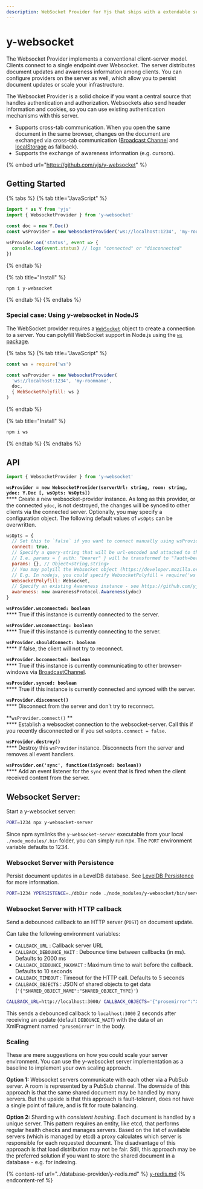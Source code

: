 ```yaml
---
description: WebSocket Provider for Yjs that ships with a extendable server implementation
---
```


# y-websocket

The Websocket Provider implements a conventional client-server model. Clients connect to a single endpoint over Websocket. The server distributes document updates and awareness information among clients. You can configure providers on the server as well, which allow you to persist document updates or scale your infrastructure.

The Websocket Provider is a solid choice if you want a central source that handles authentication and authorization. Websockets also send header information and cookies, so you can use existing authentication mechanisms with this server.

* Supports cross-tab communication. When you open the same document in the same browser, changes on the document are exchanged via cross-tab communication ([Broadcast Channel](https://developer.mozilla.org/en-US/docs/Web/API/Broadcast\_Channel\_API) and [localStorage](https://developer.mozilla.org/en-US/docs/Web/API/Window/localStorage) as fallback).
* Supports the exchange of awareness information (e.g. cursors).

{% embed url="https://github.com/yjs/y-websocket" %}

## Getting Started

{% tabs %}
{% tab title="JavaScript" %}
```javascript
import * as Y from 'yjs'
import { WebsocketProvider } from 'y-websocket'

const doc = new Y.Doc()
const wsProvider = new WebsocketProvider('ws://localhost:1234', 'my-roomname', doc)

wsProvider.on('status', event => {
  console.log(event.status) // logs "connected" or "disconnected"
})
```
{% endtab %}

{% tab title="Install" %}
```
npm i y-websocket
```
{% endtab %}
{% endtabs %}

### Special case: Using y-websocket in NodeJS

The WebSocket provider requires a [`WebSocket`](https://developer.mozilla.org/en-US/docs/Web/API/WebSocket) object to create a connection to a server. You can polyfill WebSocket support in Node.js using the [`ws` package](https://www.npmjs.com/package/ws).

{% tabs %}
{% tab title="JavaScript" %}
```javascript
const ws = require('ws')

const wsProvider = new WebsocketProvider(
  'ws://localhost:1234', 'my-roomname',
  doc,
  { WebSocketPolyfill: ws }
)
```
{% endtab %}

{% tab title="Install" %}
```bash
npm i ws
```
{% endtab %}
{% endtabs %}

## API

```javascript
import { WebsocketProvider } from 'y-websocket'
```

**`wsProvider = new WebsocketProvider(serverUrl: string, room: string, ydoc: Y.Doc [, wsOpts: WsOpts])`**\
****    Create a new websocket-provider instance. As long as this provider, or the connected `ydoc`, is not destroyed, the changes will be synced to other clients via the connected server. Optionally, you may specify a configuration object. The following default values of `wsOpts` can be overwritten.&#x20;

```javascript
wsOpts = {
  // Set this to `false` if you want to connect manually using wsProvider.connect()
  connect: true,
  // Specify a query-string that will be url-encoded and attached to the `serverUrl`
  // I.e. params = { auth: "bearer" } will be transformed to "?auth=bearer"
  params: {}, // Object<string,string>
  // You may polyill the Websocket object (https://developer.mozilla.org/en-US/docs/Web/API/WebSocket).
  // E.g. In nodejs, you could specify WebsocketPolyfill = require('ws')
  WebsocketPolyfill: Websocket,
  // Specify an existing Awareness instance - see https://github.com/yjs/y-protocols
  awareness: new awarenessProtocol.Awareness(ydoc)
}
```

**`wsProvider.wsconnected: boolean`**\
****    True if this instance is currently connected to the server.

**`wsProvider.wsconnecting: boolean`**\
****    True if this instance is currently connecting to the server.

**`wsProvider.shouldConnect: boolean`**\
****    If false, the client will not try to reconnect. &#x20;

**`wsProvider.bcconnected: boolean`**\
****    True if this instance is currently communicating to other browser-windows via [BroadcastChannel](https://developer.mozilla.org/en-US/docs/Web/API/BroadcastChannel).

**`wsProvider.synced: boolean`**\
****    True if this instance is currently connected and synced with the server.

**`wsProvider.disconnect()`**\
****    Disconnect from the server and don't try to reconnect.

**`wsProvider.connect()` **\
****    Establish a websocket connection to the websocket-server. Call this if you recently disconnected or if you set `wsOpts.connect = false`.

**`wsProvider.destroy()`**\
****    Destroy this `wsProvider` instance. Disconnects from the server and removes all event handlers.

**`wsProvider.on('sync', function(isSynced: boolean))`**\
****    Add an event listener for the `sync` event that is fired when the client received content from the server.

## Websocket Server:

Start a y-websocket server:

```bash
PORT=1234 npx y-websocket-server
```

Since npm symlinks the `y-websocket-server` executable from your local `./node_modules/.bin` folder, you can simply run npx. The `PORT` environment variable defaults to 1234.

### Websocket Server with Persistence

Persist document updates in a LevelDB database. See [LevelDB Persistence](../database-provider/y-leveldb.md) for more information.

```bash
PORT=1234 YPERSISTENCE=./dbDir node ./node_modules/y-websocket/bin/server.js
```

### Websocket Server with HTTP callback

Send a debounced callback to an HTTP server (`POST`) on document update.

Can take the following environment variables:

* `CALLBACK_URL` : Callback server URL
* `CALLBACK_DEBOUNCE_WAIT` : Debounce time between callbacks (in ms). Defaults to 2000 ms&#x20;
* `CALLBACK_DEBOUNCE_MAXWAIT` : Maximum time to wait before the callback. Defaults to 10 seconds
* `CALLBACK_TIMEOUT` : Timeout for the HTTP call. Defaults to 5 seconds
* `CALLBACK_OBJECTS` : JSON of shared objects to get data (`'{"SHARED_OBJECT_NAME":"SHARED_OBJECT_TYPE}'`)

```bash
CALLBACK_URL=http://localhost:3000/ CALLBACK_OBJECTS='{"prosemirror":"XmlFragment"}' npm start
```

This sends a debounced callback to `localhost:3000` 2 seconds after receiving an update (default `DEBOUNCE_WAIT`) with the data of an XmlFragment named `"prosemirror"` in the body.

### Scaling

These are mere suggestions on how you could scale your server environment. You can use the y-websocket server implementation as a baseline to implement your own scaling approach.

**Option 1:** Websocket servers communicate with each other via a PubSub server. A room is represented by a PubSub channel. The downside of this approach is that the same shared document may be handled by many servers. But the upside is that this approach is fault-tolerant, does not have a single point of failure, and is fit for route balancing.

**Option 2:** Sharding with _consistent hashing_. Each document is handled by a unique server. This pattern requires an entity, like etcd, that performs regular health checks and manages servers. Based on the list of available servers (which is managed by etcd) a proxy calculates which server is responsible for each requested document. The disadvantage of this approach is that load distribution may not be fair. Still, this approach may be the preferred solution if you want to store the shared document in a database - e.g. for indexing.

{% content-ref url="../database-provider/y-redis.md" %}
[y-redis.md](../database-provider/y-redis.md)
{% endcontent-ref %}

